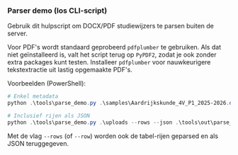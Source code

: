 ### Parser demo (los CLI-script)

Gebruik dit hulpscript om DOCX/PDF studiewijzers te parsen buiten de server.

Voor PDF's wordt standaard geprobeerd `pdfplumber` te gebruiken. Als dat niet
geïnstalleerd is, valt het script terug op `PyPDF2`, zodat je ook zonder extra
packages kunt testen. Installeer `pdfplumber` voor nauwkeurigere
tekstextractie uit lastig opgemaakte PDF's.

Voorbeelden (PowerShell):

```powershell
# Enkel metadata
python .\tools\parse_demo.py .\samples\Aardrijkskunde_4V_P1_2025-2026.docx

# Inclusief rijen als JSON
python .\tools\parse_demo.py .\uploads --rows --json .\tools\out\parse_results.json
```

Met de vlag `--rows` (of `--row`) worden ook de tabel-rijen geparsed en als JSON
teruggegeven.

